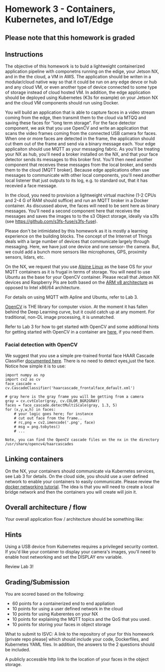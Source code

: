 # Homework 3 - Containers, Kubernetes, and IoT/Edge

## Please note that this homework is graded

## Instructions

The objective of this homework is to buld a lightweight containerized application pipeline with componetns running on the edige, your Jetson NX, and in the the cloud, a VM in AWS.  The application should be writen in a modular/cloud native way so that it could be run on any edge devce or hub and any cloud VM, or even another type of device connected to some type of storage instead of cloud hosted VM.  In addition, the edge application should be deployed using Kubernetes (K3s for example) on your Jetson NX and the cloud VM components should run using Docker.

You will build an application that is able to capture faces in a video stream coming from the edge, then transmit them to the cloud via MTQQ and saving these faces for "long term storage".  For the face detector component, we ask that you use OpenCV and write an application that scans the video frames coming from the connected USB camera for faces. When one or more faces are detected in the frame, the application should cut them out of the frame and send via a binary message each.  Your edge applicaiton should use MQTT as your messaging fabric.  As you'll be treating your NX as hub, you'll need a broker installed on the NX, and that your face detector sends its messages to this broker first. You'll then need another component that receives these messages from the local broker, and sends them to the cloud [MQTT broker]. Because edge applications often use messages to communicate with other local components, you'll need another local listener that just outputs to its log, e.g. to standard out, that it has recevied a face message.

In the cloud, you need to provision a lightweight virtual machine (1-2 CPUs and 2-4 G of RAM should suffice) and run an MQTT broker in a Docker container. As discussed above, the faces will need to be sent here as binary messages.  You'll need a second component here that receives the messages and saves the images to to the s3 Object storage, ideally via s3fs (see https://github.com/s3fs-fuse/s3fs-fuse).

Please don't be intimidated by this homework as it is mostly a learning experience on the building blocks. The concept of the Internet of Things deals with a large number of devices that communicate largely through messaging. Here, we have just one device and one sensor- the camera.  But, we could add a bunch more sensors like microphones, GPS, proximity sensors, lidars, etc.


On the NX, we request that you use [Alpine Linux](https://alpinelinux.org/) as the base OS for your MQTT containers as it is frugal in terms of storage. You will need to use Ubuntu as the base for your OpenCV container. Please recall that Jetson NX devices and Raspberry Pis are both based on the [ARM v8 architecture](https://en.wikichip.org/wiki/arm/armv8) as opposed to Intel x86/64 architecture.

For details on using MQTT with Apline and Ubuntu, refer to Lab 3.

[OpenCV](https://opencv.org/) is THE library for computer vision.  At the moment it has fallen behind the Deep Learning curve, but it could catch up at any moment.  For traditional, non-DL image processing, it is unmatched.


Refer to Lab 3 for how to get started with OpenCV and some addtional hints for getting started with OpenCV in a container are [here](https://github.com/rdejana/w251-hints/tree/master/hw3), if you need them.

### Facial detection with OpenCV 
We suggest that you use a simple pre-trained frontal face HAAR Cascade Classifier [documented here](https://docs.opencv.org/3.4.1/d7/d8b/tutorial_py_face_detection.html).  There is no need to detect eyes,just the face.  Notice how simple it is to use:
```
import numpy as np
import cv2 as cv
face_cascade = cv.CascadeClassifier('haarcascade_frontalface_default.xml')

# gray here is the gray frame you will be getting from a camera
gray = cv.cvtColor(gray, cv.COLOR_BGR2GRAY)
faces = face_cascade.detectMultiScale(gray, 1.3, 5)
for (x,y,w,h) in faces:
	# your logic goes here; for instance
	# cut out face from the frame.. 
	# rc,png = cv2.imencode('.png', face)
	# msg = png.tobytes()
	# ...
```

```
Note, you can find the OpenCV cascade files on the nx in the directory /usr/share/opencv4/haarcascades
```

## Linking containers
On the NX, your containers should communicate via Kubernetes services, see Lab 3 for details.  On the cloud side, you should use a user defined network to enable your containers to easily communicate.  Please review the [docker networking tutorial](https://docs.docker.com/network/network-tutorial-standalone/#use-user-defined-bridge-networks).  The idea is that you will need to create a local bridge network and then the containers you will create will join it.

## Overall architecture / flow
Your overall application flow / architecture should be something like:

## Hints
Using a USB device from Kubernetes requires a privileged security context.  If you'd like your container to display your camera's images, you'll need to enable host networking and set the DISPLAY env variable.

Review Lab 3!

## Grading/Submission
You are scored based on the following:

- 60 points for a containerized end to end appliation
- 10 points for using a user defined network in the cloud
- 10 points for using Kuberentes on your NX
- 10 points for explaining the MQTT topics and the QoS that you used.
- 10 points for storing your faces in object storage

What to submit to ISVC:
A link to the repository of your for this homework [private repo please] which should include your code, Dockerfiles, and Kubernetes YAML files.  In addition, the answers to the 2 questions should be included.

A publicly accessble http link to the location of your faces in the object storage. 
